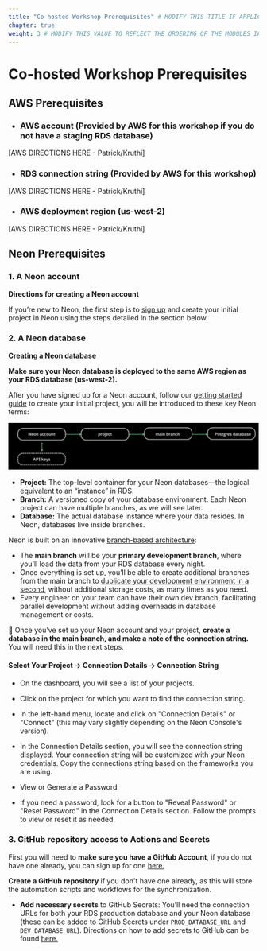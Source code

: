 ```yaml
---
title: "Co-hosted Workshop Prerequisites" # MODIFY THIS TITLE IF APPLICABLE
chapter: true
weight: 3 # MODIFY THIS VALUE TO REFLECT THE ORDERING OF THE MODULES IF APPLICABLE
---
```


# Co-hosted Workshop Prerequisites <!-- MODIFY THIS HEADING IF APPLICABLE -->

## AWS Prerequisites <!-- MODIFY THIS SUBHEADING -->
- ### AWS account (Provided by AWS for this workshop if you do not have a staging RDS database)
[AWS DIRECTIONS HERE - Patrick/Kruthi]  
- ### RDS connection string (Provided by AWS for this workshop)
[AWS DIRECTIONS HERE - Patrick/Kruthi]
- ### AWS deployment region (us-west-2)
[AWS DIRECTIONS HERE - Patrick/Kruthi]


## Neon Prerequisites <!-- MODIFY THIS SUBHEADING -->

### 1. A Neon account
**Directions for creating a Neon account** 


If you’re new to Neon, the first step is to [sign up](https://console.neon.tech/signup) and create your initial project in Neon using the steps detailed in the section below.


### 2. A Neon database 

**Creating a Neon database** 



**Make sure your Neon database is deployed to the same AWS region as your RDS database (us-west-2).**


After you have signed up for a Neon account, follow our [getting started guide](https://neon.tech/docs/get-started-with-neon/signing-up) to create your initial project, you will be introduced to these key Neon terms:

![Neon Object Hierarchy](/images/Neondatabasedr.png)


- **Project:** The top-level container for your Neon databases—the logical equivalent to an “instance” in RDS.
- **Branch:** A versioned copy of your database environment. Each Neon project can have multiple branches, as we will see later.
- **Database:** The actual database instance where your data resides. In Neon, databases live inside branches.


Neon is built on an innovative [branch-based architecture](https://neon.tech/blog/architecture-decisions-in-neon):

- The **main branch** will be your **primary development branch**, where you’ll load the data from your RDS database every night.
- Once everything is set up, you’ll be able to create additional branches from the main branch to [duplicate your development environment in a second](https://neon.tech/blog/how-to-copy-large-postgres-databases-in-seconds), without additional storage costs, as many times as you need.
- Every engineer on your team can have their own dev branch, facilitating parallel development without adding overheads in database management or costs.

  
🚨 Once you’ve set up your Neon account and your project, **create a database in the main branch, and make a note of the connection string.** You will need this in the next steps.


#### Select Your Project -> Connection Details -> Connection String

- On the dashboard, you will see a list of your projects.
- Click on the project for which you want to find the connection string. 
- In the left-hand menu, locate and click on "Connection Details" or "Connect" (this may vary slightly depending on the Neon Console's version).
- In the Connection Details section, you will see the connection string displayed. Your connection string will be customized with your Neon credentials. Copy the connections string based on the frameworks you are using.

-  View or Generate a Password 

 -  If you need a password, look for a button to "Reveal Password" or "Reset Password" in the Connection Details section. Follow the prompts to view or reset it as needed.


### 3. GitHub repository access to Actions and Secrets 

First you will need to **make sure you have a GitHub Account**, if you do not have one already, you can sign up for one [here.](https://github.com/signup) 


 **Create a GitHub repository** if you don't have one already, as this will store the automation scripts and workflows for the synchronization. 


- **Add necessary secrets** to GitHub Secrets: You’ll need the connection URLs for both your RDS production database and your Neon database (these can be added to GitHub Secrets under `PROD_DATABASE_URL` and `DEV_DATABASE_URL`).  Directions on how to add secrets to GitHub can be found [here.](https://docs.github.com/en/actions/security-for-github-actions/security-guides/using-secrets-in-github-actions?tool=webui)
